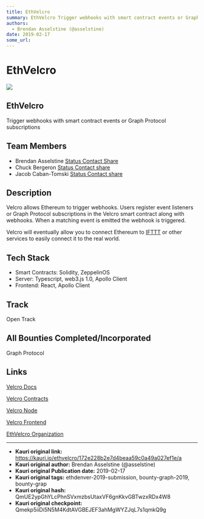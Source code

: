 ```yaml
---
title: EthVelcro
summary: EthVelcro Trigger webhooks with smart contract events or Graph Protocol subscriptions Team Members Brendan Asselstine Status Contact Share Chuck Bergeron Status Contact share Jacob Caban-Tomski Status Contact share Description Velcro allows Ethereum to trigger webhooks. Users register event listeners or Graph Protocol subscriptions in the Velcro smart contract along with webhooks. When a matching event is emitted the webhook is triggered. Velcro will eventually allow you to connect Ethereum to I
authors:
  - Brendan Asselstine (@asselstine)
date: 2019-02-17
some_url: 
---
```


# EthVelcro

![](https://ipfs.infura.io/ipfs/QmWGFVEeVw4GWjb1iZJDpZWbpusvuqsT8mQsS8T5ZSLSHa)


## EthVelcro

Trigger webhooks with smart contract events or Graph Protocol subscriptions

## Team Members

- Brendan Asselstine [Status Contact Share](https://get.status.im/user/0x04f550f98646a606936f49f6dc9646049ccc650609eb881339fd54111ae816c9704db923cf2dce433fc7dcfad7c3e2243ddfd1b7024f032789b9bb68588d240265)
- Chuck Bergeron [Status Contact share](https://get.status.im/user/0x0427619eb65d36cbdd738cc7f9e7dab2d2b4ff7352fd6901702c9571159787565ba3bf2b3c098435038211bd2c195eaa4dab1a561eb2bc85f1aeec8e350106542d)
- Jacob Caban-Tomski [Status Contact share](https://get.status.im/user/0x04b542b8d73e1ed941233f2461cfc80719541be64b56025fe58c369c341c676c0522c723639a07a85cc3042e4fb1919d33b1a8be1674252c77743828031cdeb3d3)

## Description

Velcro allows Ethereum to trigger webhooks.  Users register event listeners or Graph Protocol subscriptions in the Velcro smart contract along with webhooks.  When a matching event is emitted the webhook is triggered.

Velcro will eventually allow you to connect Ethereum to [IFTTT](https://ifttt.com/) or other services to easily connect it to the real world.

## Tech Stack

- Smart Contracts: Solidity, ZeppelinOS
- Server: Typescript, web3.js 1.0, Apollo Client
- Frontend: React, Apollo Client

## Track

Open Track

## All Bounties Completed/Incorporated

Graph Protocol

## Links

[Velcro Docs](https://github.com/ethvelcro/docs)

[Velcro Contracts](https://github.com/ethvelcro/velcro-contracts)

[Velcro Node](https://github.com/ethvelcro/velcro-node)

[Velcro Frontend](https://github.com/ethvelcro/velcro-dapp)

[EthVelcro Organization](https://github.com/ethvelcro)




---

- **Kauri original link:** https://kauri.io/ethvelcro/172e228b2e7d4beaa59c0a49a027ef1e/a
- **Kauri original author:** Brendan Asselstine (@asselstine)
- **Kauri original Publication date:** 2019-02-17
- **Kauri original tags:** ethdenver-2019-submission, bounty-graph-2019, bounty-grap
- **Kauri original hash:** QmUE2ypGhYLcPhnSVxmzbsUtaxVF6gnKkvGBTwzxRDx4W8
- **Kauri original checkpoint:** Qmekp5iiDi5N5M4KdtAVGBEJEF3ahMgWYZJqL7s1qmkQ9g



